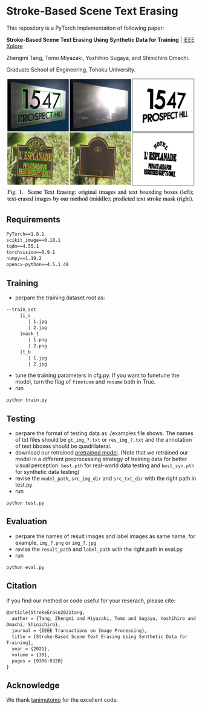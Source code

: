 # Stroke-Based Scene Text Erasing
This repository is a PyTorch implementation of following paper:

**Stroke-Based Scene Text Erasing Using Synthetic Data for Training** | [IEEE Xplore](https://ieeexplore.ieee.org/document/9609970)

Zhengmi Tang, Tomo Miyazaki, Yoshihiro Sugaya, and Shinichiro Omachi.

Graduate School of Engineering, Tohoku University.

<img width="500" src="./fig/overview.png">

## Requirements
```
PyTorch==1.8.1
scikit_image==0.18.1
tqdm==4.55.1
torchvision==0.9.1
numpy==1.19.2
opencv-python==4.5.1.48
```
## Training
* perpare the training dataset root as:
```
--train_set
     |i_s
        | 1.jpg
        | 2.jpg
     |mask_t
        | 1.png
        | 2.png
     |t_b
        | 1.jpg 
        | 2.jpg
```
* tune the training parameters in cfg.py. If you want to funetune the model, turn the flag of `finetune` and `resume` both in True.
* run 
```
python train.py
```
## Testing
* perpare the format of testing data as  ./examples file shows. The names of txt files should be `gt_img_?.txt` or `res_img_?.txt` and the annotation of text bboxes should be quadrilateral.
* download our retrained [pretrained model](https://drive.google.com/drive/folders/1J4hyPksRbanksId7AQzgMK2ANJZNN3qz?usp=sharing). (Note that we retrained our model in a different preprocessing strategy of training data for better visual perception. `best.pth` for real-world data testing and `best_syn.pth` for synthetic data testing)
* revise the `model_path`, `src_img_dir` and `src_txt_dir` with the right path in test.py
* run 
```
python test.py
```
## Evaluation
* perpare the names of result images and label images as same name, for example, `img_?.png` or `img_?.jpg`
* revise the `result_path` and `label_path` with the right path in eval.py
* run 
```
python eval.py
```

## Citation
If you find our method or code useful for your reserach, please cite:
```
@article{StrokeErase2021tang,
  author = {Tang, Zhengmi and Miyazaki, Tomo and Sugaya, Yoshihiro and Omachi, Shinichiro},
  journal = {IEEE Transactions on Image Processing},
  title = {Stroke-Based Scene Text Erasing Using Synthetic Data for Training},
  year = {2021},
  volume = {30},
  pages = {9306-9320}
}
```


## Acknowledge
We thank [tanimutomo](https://github.com/tanimutomo/partialconv) for the excellent code.
